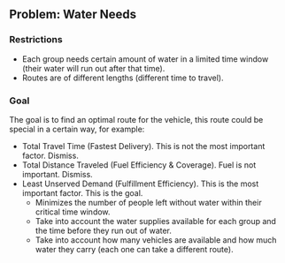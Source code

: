 ## Problem: Water Needs

### Restrictions

- Each group needs certain amount of water in a limited time window (their water will run out after that time).
- Routes are of different lengths (different time to travel).

### Goal

The goal is to find an optimal route for the vehicle, this route could be special in a certain way, for example:
- Total Travel Time (Fastest Delivery). This is not the most important factor. Dismiss.
- Total Distance Traveled (Fuel Efficiency & Coverage). Fuel is not important. Dismiss.
- Least Unserved Demand (Fulfillment Efficiency). This is the most important factor. This is the goal.
   - Minimizes the number of people left without water within their critical time window.
   - Take into account the water supplies available for each group and the time before they run out of water.
   - Take into account how many vehicles are available and how much water they carry (each one can take a different route).